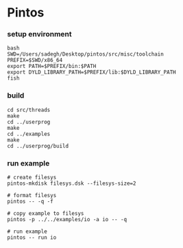 # Pintos

### setup environment
```
bash
SWD=/Users/sadegh/Desktop/pintos/src/misc/toolchain
PREFIX=$SWD/x86_64
export PATH=$PREFIX/bin:$PATH
export DYLD_LIBRARY_PATH=$PREFIX/lib:$DYLD_LIBRARY_PATH
fish
```

### build
```
cd src/threads
make
cd ../userprog
make
cd ../examples
make
cd ../userprog/build
```

### run example
```
# create filesys
pintos-mkdisk filesys.dsk --filesys-size=2

# format filesys
pintos -- -q -f

# copy example to filesys
pintos -p ../../examples/io -a io -- -q

# run example
pintos -- run io
```


